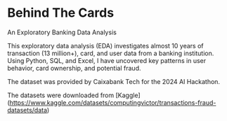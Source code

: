 # Behind The Cards
An Exploratory Banking Data Analysis

This exploratory data analysis (EDA) investigates almost 10 years of transaction (13 million+), card, and user data from a banking institution. Using Python, SQL, and Excel, I have uncovered key patterns in user behavior, card ownership, and potential fraud.

The dataset was provided by Caixabank Tech for the 2024 AI Hackathon.

The datasets were downloaded from [Kaggle] (https://www.kaggle.com/datasets/computingvictor/transactions-fraud-datasets/data)


